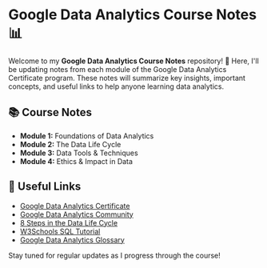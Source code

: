 # Google Data Analytics Course Notes 📊

Welcome to my **Google Data Analytics Course Notes** repository! 🎉 Here, I'll be updating notes from each module of the Google Data Analytics Certificate program. These notes will summarize key insights, important concepts, and useful links to help anyone learning data analytics.

## 📚 Course Notes
- **Module 1:** Foundations of Data Analytics
- **Module 2:** The Data Life Cycle
- **Module 3:** Data Tools & Techniques
- **Module 4:** Ethics & Impact in Data

## 🔗 Useful Links
- [Google Data Analytics Certificate](https://www.coursera.org/professional-certificates/google-data-analytics)
- [Google Data Analytics Community](https://www.coursera.org)
- [8 Steps in the Data Life Cycle](https://hbr.org)
- [W3Schools SQL Tutorial](https://www.w3schools.com/sql/)
- [Google Data Analytics Glossary](https://www.coursera.org)

Stay tuned for regular updates as I progress through the course! 
